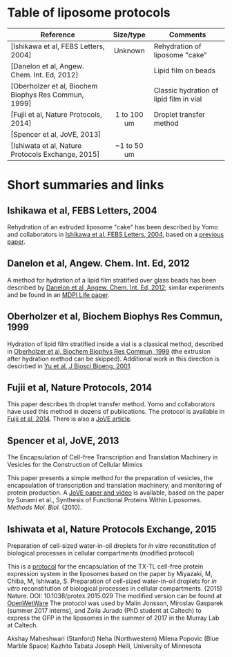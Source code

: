 # Table of liposome protocols

| Reference                                            | Size/type   | Comments                                |
| ----------                                           | :-------:   | --------                                |
| [Ishikawa et al, FEBS Letters, 2004]                 | Unknown     | Rehydration of liposome "cake"          |
| [Danelon et al, Angew. Chem. Int. Ed, 2012]          |             | Lipid film on beads                     |
| [Oberholzer et al, Biochem Biophys Res Commun, 1999] |             | Classic hydration of lipid film in vial |
| [Fujii et al, Nature Protocols, 2014]                | 1 to 100 um | Droplet transfer method                 |
| [Spencer et al, JoVE, 2013]                          |             |                                         |
| [Ishiwata et al, Nature Protocols Exchange, 2015]    | ~1 to 50 um |                                         |

# Short summaries and links

## Ishikawa et al, FEBS Letters, 2004

Rehydration of an extruded liposome "cake" has been described by Yomo
and collaborators in [Ishikawa et al, FEBS Letters,
2004](https://www.sciencedirect.com/science/article/pii/S0014579304011743),
based on a [previous
paper](https://www.sciencedirect.com/science/article/pii/S0168365999000474).

## Danelon et al, Angew. Chem. Int. Ed, 2012

A method for hydration of a lipid film stratified over glass beads has
been described by [Danelon et al, Angew. Chem. Int. Ed,
2012](https://onlinelibrary.wiley.com/doi/abs/10.1002/anie.201107123);
similar experiments and be found in an [MDPI Life
paper](http://www.mdpi.com/2075-1729/5/1/969).

## Oberholzer et al, Biochem Biophys Res Commun, 1999

Hydration of lipid film stratified inside a vial is a classical
method, described in [Oberholzer et al, Biochem Biophys Res Commun,
1999](https://www.sciencedirect.com/science/article/pii/S0006291X99904047)
(the extrusion after hydration method can be skipped).  Additional
work in this direction is descirbed in [Yu et al, J Biosci Bioeng,
2001](https://www.sciencedirect.com/science/article/pii/S1389172301803224).

## Fujii et al, Nature Protocols, 2014

This paper describes th droplet transfer method.  Yomo and collaborators have 
used this method in dozens of publications.  The protocol is available in
[Fujii et al, 2014](https://www.nature.com/articles/nprot.2014.107).
There is also a [JoVE article](https://www.jove.com/video/55282).

## Spencer et al, JoVE, 2013

The Encapsulation of Cell-free Transcription and Translation Machinery in Vesicles for the Construction of Cellular Mimics 

This paper presents a simple method for the preparation of vesicles, the encapsulation of transcription and translation machinery, and monitoring of protein production. A [JoVE paper and video](https://www.jove.com/video/51304/the-encapsulation-cell-free-transcription-translation-machinery) is available, based on the paper by Sunami et al., Synthesis of Functional Proteins Within Liposomes. *Methods Mol. Biol.* (2010).

## Ishiwata et al, Nature Protocols Exchange, 2015

Preparation of cell-sized water-in-oil droplets for *in vitro* reconstitution of biological processes in cellular compartments (modified protocol)

This is a [protocol](https://www.nature.com/protocolexchange/protocols/3815#/related-articles) for the encapsulation of the TX-TL cell-free protein expression system in the liposomes based on the paper by Miyazaki, M, Chiba, M, Ishiwata, S. Preparation of cell-sized water-in-oil droplets for *in vitro* reconstitution of biological processes in cellular compartments. (2015) Nature. DOI: 10.1038/protex.2015.029
The modified version can be found at [OpenWetWare](https://openwetware.org/wiki/Preparation_of_cell-sized_water-in-oil_droplets) The protocol was used by Malin Jonsson, Miroslav Gasparek (summer 2017 interns), and Zoila Jurado (PhD student at Caltech) to express the GFP in the liposomes in the summer of 2017 in the Murray Lab at Caltech.

Akshay Maheshwari (Stanford)
Neha (Northwestern)
Milena Popovic (Blue Marble Space)
Kazhito Tabata
Joseph Heili, University of Minnesota
